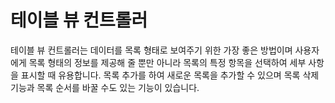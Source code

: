 # 테이블 뷰 컨트롤러
테이블 뷰 컨트롤러는 데이터를 목록 형태로 보여주기 위한 가장 좋은 방법이며 사용자에게 목록 형태의 정보를 제공해 줄 뿐만 아니라 목록의 특정 항목을 
선택하여 세부 사항을 표시할 때 유용합니다.
목록 추가를 하여 새로운 목록을 추가할 수 있으며 목록 삭제 기능과 목록 순서를 바꿀 수도 있는 기능이 있습니다.
